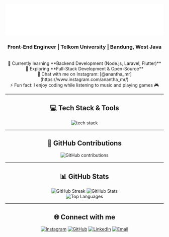 <!-- Header -->
<p align="center">
  <img src="header.svg" alt="header" width="600"/>
</p>

<h3 align="center">Front-End Engineer | Telkom University | Bandung, West Java</h3>

<br/>

<div align="center">
  🔭 Currently learning **Backend Development (Node.js, Laravel, Flutter)** <br/>
  🌱 Exploring **Full-Stack Development & Open-Source** <br/>
  💬 Chat with me on Instagram: [@anantha_mr](https://www.instagram.com/anantha_mr/) <br/>
  ⚡ Fun fact: I enjoy coding while listening to music and playing games 🎮
</div>

<hr/>

<h2 align="center">💻 Tech Stack & Tools</h2>
<div align="center">
  <img src="https://skillicons.dev/icons?i=html,css,js,java,dart,flutter,react,nodejs,laravel,mysql,git,vscode,linux" width="450" alt="tech stack"/>
</div>

<hr/>

<h2 align="center">🐍 GitHub Contributions</h2>
<div align="center">
  <img src="https://raw.githubusercontent.com/ThaMhrdk/ThaMhrdk/output/github-contribution-grid-snake.svg" alt="GitHub contributions" width="600"/>
</div>

<hr/>

<h2 align="center">📊 GitHub Stats</h2>
<div align="center">
  <img src="https://streak-stats.demolab.com?user=ThaMhrdk&theme=radical&border_radius=10" width="380" alt="GitHub Streak" />
  <img src="https://github-readme-stats.vercel.app/api?username=ThaMhrdk&show_icons=true&theme=radical&border_radius=10" width="380" alt="GitHub Stats" />
  <br/>
  <img src="https://github-readme-stats.vercel.app/api/top-langs/?username=ThaMhrdk&layout=compact&langs_count=8&theme=radical&border_radius=10" width="330" alt="Top Languages" />
</div>

<hr/>

<h2 align="center">🌐 Connect with me</h2>
<div align="center">
  <a href="https://www.instagram.com/anantha_mr/"><img src="https://img.shields.io/badge/Instagram-E4405F?style=for-the-badge&logo=instagram&logoColor=white" alt="Instagram"></a>
  <a href="https://github.com/ThaMhrdk"><img src="https://img.shields.io/badge/GitHub-181717?style=for-the-badge&logo=github&logoColor=white" alt="GitHub"></a>
  <a href="https://www.linkedin.com/in/anantha-mahardika/"><img src="https://img.shields.io/badge/LinkedIn-0A66C2?style=for-the-badge&logo=linkedin&logoColor=white" alt="LinkedIn"></a>
  <a href="mailto:thamhrdk@google.com"><img src="https://img.shields.io/badge/Email-D14836?style=for-the-badge&logo=gmail&logoColor=white" alt="Email"></a>
</div>
